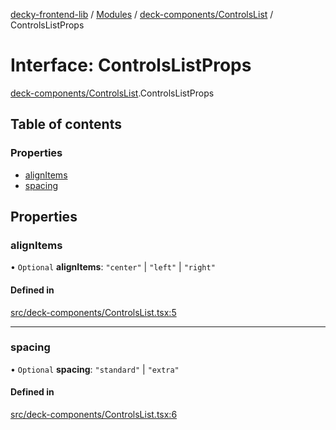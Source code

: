 [decky-frontend-lib](../README.md) / [Modules](../modules.md) / [deck-components/ControlsList](../modules/deck_components_ControlsList.md) / ControlsListProps

# Interface: ControlsListProps

[deck-components/ControlsList](../modules/deck_components_ControlsList.md).ControlsListProps

## Table of contents

### Properties

- [alignItems](deck_components_ControlsList.ControlsListProps.md#alignitems)
- [spacing](deck_components_ControlsList.ControlsListProps.md#spacing)

## Properties

### alignItems

• `Optional` **alignItems**: ``"center"`` \| ``"left"`` \| ``"right"``

#### Defined in

[src/deck-components/ControlsList.tsx:5](https://github.com/SteamDeckHomebrew/decky-frontend-lib/blob/9723854/src/deck-components/ControlsList.tsx#L5)

___

### spacing

• `Optional` **spacing**: ``"standard"`` \| ``"extra"``

#### Defined in

[src/deck-components/ControlsList.tsx:6](https://github.com/SteamDeckHomebrew/decky-frontend-lib/blob/9723854/src/deck-components/ControlsList.tsx#L6)
